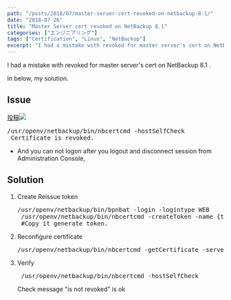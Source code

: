 ```yaml
---
path: "/posts/2018/07/master-server-cert-revoked-on-netbackup-8-1/"
date: "2018-07-26"
title: "Master Server cert revoked on NetBackup 8.1"
categories: ["エンジニアリング"]
tags: ["Certification", "Linux", "NetBackup"]
excerpt: "I had a mistake with revoked for master server's cert on NetBackup 8.1 .In below, my solution.投稿<pr..."
---
```


I had a mistake with revoked for master server's cert on NetBackup 8.1 .

In below, my solution.

## Issue

[投稿](http://blog.killinsun.com/wp-admin/post-new.php)![](http://blog.killinsun.com/wp-content/uploads/2018/07/01-1.png)

<pre class="toolbar:2 lang:sh decode:true">/usr/openv/netbackup/bin/nbcertcmd -hostSelfCheck
 Certificate is revoked.</pre>

* And you can not logon after you logout and disconnect session from Administration Console,

## Solution

1. Create Reissue token

    <pre class="toolbar:2 lang:sh decode:true">/usr/openv/netbackup/bin/bpnbat -login -logintype WEB
    /usr/openv/netbackup/bin/nbcertcmd -createToken -name {token_name} -reissue -host {hostname of masterserver}
    #Copy it generate token.</pre>

2. Reconfigure certificate

    <pre class="toolbar:2 lang:sh decode:true">/usr/openv/netbackup/bin/nbcertcmd -getCertificate -server {hostname of masterserver} -force -token</pre>

3. Verify

    <pre class="toolbar:2 lang:sh decode:true "> /usr/openv/netbackup/bin/nbcertcmd -hostSelfCheck</pre>

    Check message "is not revoked" is ok